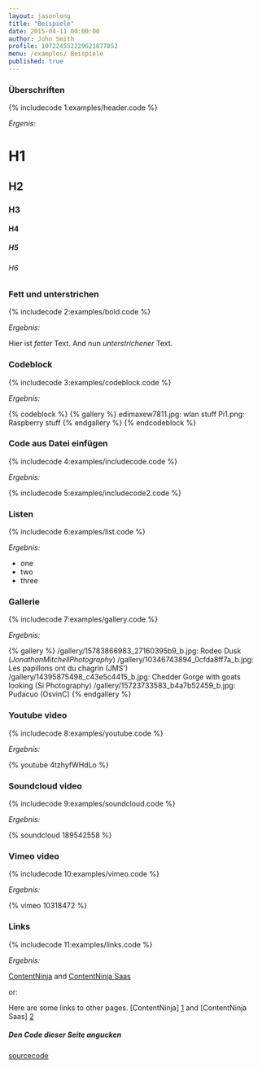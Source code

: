 ```yaml
---
layout: jasonlong
title: "Beispiele"
date: 2015-04-11 00:00:00
author: John Smith
profile: 107224552229621877852
menu: /examples/ Beispiele
published: true
---
```


### Überschriften

{% includecode 1:examples/header.code %}

*Ergenis:*

# H1
## H2
### H3
#### H4
##### H5
###### H6

### Fett und unterstrichen 

{% includecode 2:examples/bold.code %}

*Ergebnis:*

Hier ist *fetter* Text. 
And nun _unterstrichener_ Text.

### Codeblock

{% includecode 3:examples/codeblock.code %}

*Ergebnis:*

{% codeblock %}
{% gallery %}
edimaxew7811.jpg: wlan stuff
Pi1.png: Raspberry stuff
{% endgallery %}
{% endcodeblock %}

### Code aus Datei einfügen

{% includecode 4:examples/includecode.code %}

*Ergebnis:*

{% includecode 5:examples/includecode2.code %}

### Listen 

{% includecode 6:examples/list.code %}

*Ergebnis:*

  * one
  * two
  * three

### Gallerie

{% includecode 7:examples/gallery.code %}

*Ergebnis:*

{% gallery %}
/gallery/15783866983_27160395b9_b.jpg: Rodeo Dusk (_JonathanMitchellPhotography_)
/gallery/10346743894_0cfda8ff7a_b.jpg: Les papillons ont du chagrin (JMS')
/gallery/14395875498_c43e5c4415_b.jpg: Chedder Gorge with goats looking (Si Photography)
/gallery/15723733583_b4a7b52459_b.jpg: Pudacuo (OsvinC)
{% endgallery %}

### Youtube video

{% includecode 8:examples/youtube.code %}

*Ergebnis:*

{% youtube 4tzhyfWHdLo %}

### Soundcloud video

{% includecode 9:examples/soundcloud.code %}

*Ergebnis:*

{% soundcloud 189542558 %}

### Vimeo video

{% includecode 10:examples/vimeo.code %}

*Ergebnis:*

{% vimeo 10318472 %}

### Links

{% includecode 11:examples/links.code %}

*Ergebnis:*

[ContentNinja](http://contentninja.services) and [ContentNinja Saas](http://saas.contentninja.services)

or: 

Here are some links to other pages. [ContentNinja] [1] and [ContentNinja Saas] [2]

  [1]: http://contentninja.services        "ContentNinja"
  [2]: http://saas.contentninja.services   "Saas"


##### Den Code dieser Seite angucken

[sourcecode](/examples/indexcode.html)




